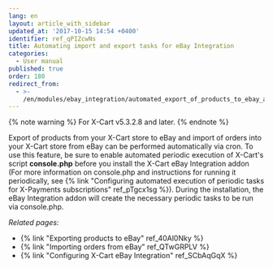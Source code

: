 ```yaml
---
lang: en
layout: article_with_sidebar
updated_at: '2017-10-15 14:54 +0400'
identifier: ref_qPIZcwNs
title: Automating import and export tasks for eBay Integration
categories:
  - User manual
published: true
order: 180
redirect_from:
  - >-
    /en/modules/ebay_integration/automated_export_of_products_to_ebay_and_automated_import_of_orders_from_ebay.md
---
```

{% note warning %}
For X-Cart v5.3.2.8 and later.
{% endnote %}

Export of products from your X-Cart store to eBay and import of orders into your X-Cart store from eBay can be performed automatically via cron. To use this feature, be sure to enable automated periodic execution of X-Cart's script **console.php** before you install the X-Cart eBay Integration addon (For more information on console.php and instructions for running it periodically, see {% link "Configuring automated execution of periodic tasks for X-Payments subscriptions" ref_pTgcx1sg %}). During the installation, the eBay Integration addon will create the necessary periodic tasks to be run via console.php.

_Related pages:_

*   {% link "Exporting products to eBay" ref_40Al0Nky %}
*   {% link "Importing orders from eBay" ref_QTwGRPLV %}
*   {% link "Configuring X-Cart eBay Integration" ref_SCbAqGqX %}
